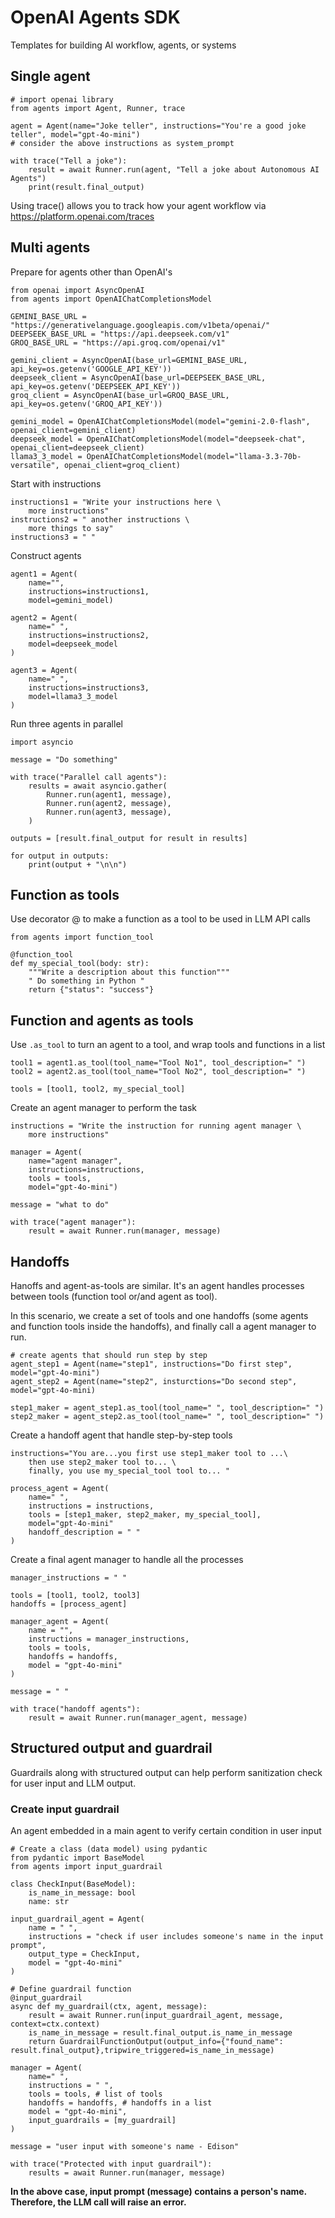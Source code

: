 # OpenAI Agents SDK

Templates for building AI workflow, agents, or systems 

## Single agent
```{code-block} python
# import openai library
from agents import Agent, Runner, trace

agent = Agent(name="Joke teller", instructions="You're a good joke teller", model="gpt-4o-mini")
# consider the above instructions as system_prompt

with trace("Tell a joke"):
    result = await Runner.run(agent, "Tell a joke about Autonomous AI Agents")
    print(result.final_output)
```
Using trace() allows you to track how your agent workflow via https://platform.openai.com/traces 

## Multi agents

Prepare for agents other than OpenAI's
```{code-block} python
from openai import AsyncOpenAI
from agents import OpenAIChatCompletionsModel

GEMINI_BASE_URL = "https://generativelanguage.googleapis.com/v1beta/openai/"
DEEPSEEK_BASE_URL = "https://api.deepseek.com/v1"
GROQ_BASE_URL = "https://api.groq.com/openai/v1"

gemini_client = AsyncOpenAI(base_url=GEMINI_BASE_URL, api_key=os.getenv('GOOGLE_API_KEY'))
deepseek_client = AsyncOpenAI(base_url=DEEPSEEK_BASE_URL, api_key=os.getenv('DEEPSEEK_API_KEY'))
groq_client = AsyncOpenAI(base_url=GROQ_BASE_URL, api_key=os.getenv('GROQ_API_KEY'))

gemini_model = OpenAIChatCompletionsModel(model="gemini-2.0-flash", openai_client=gemini_client)
deepseek_model = OpenAIChatCompletionsModel(model="deepseek-chat", openai_client=deepseek_client)
llama3_3_model = OpenAIChatCompletionsModel(model="llama-3.3-70b-versatile", openai_client=groq_client)
```

Start with instructions 
```{code-block} python
instructions1 = "Write your instructions here \
    more instructions"
instructions2 = " another instructions \
    more things to say"
instructions3 = " " 
```

Construct agents
```{code-block} python
agent1 = Agent(
    name="",
    instructions=instructions1, 
    model=gemini_model)

agent2 = Agent(
    name=" ",
    instructions=instructions2,
    model=deepseek_model
)

agent3 = Agent(
    name=" ",
    instructions=instructions3,
    model=llama3_3_model
)
```
Run three agents in parallel
```{code-block} python
import asyncio

message = "Do something"

with trace("Parallel call agents"):
    results = await asyncio.gather(
        Runner.run(agent1, message),
        Runner.run(agent2, message),
        Runner.run(agent3, message),
    )

outputs = [result.final_output for result in results]

for output in outputs:
    print(output + "\n\n")
```

## Function as tools

Use decorator @ to make a function as a tool to be used in LLM API calls
```{code-block} python
from agents import function_tool

@function_tool
def my_special_tool(body: str):
    """Write a description about this function"""
    " Do something in Python "
    return {"status": "success"}
```

## Function and agents as tools

Use `.as_tool` to turn an agent to a tool, and wrap tools and functions in a list
```{code-block} python
tool1 = agent1.as_tool(tool_name="Tool No1", tool_description=" ")
tool2 = agent2.as_tool(tool_name="Tool No2", tool_description=" ")

tools = [tool1, tool2, my_special_tool]
```

Create an agent manager to perform the task
```{code-block} python
instructions = "Write the instruction for running agent manager \
    more instructions"

manager = Agent(
    name="agent manager", 
    instructions=instructions, 
    tools = tools,
    model="gpt-4o-mini")

message = "what to do"

with trace("agent manager"):
    result = await Runner.run(manager, message)
```

## Handoffs

Hanoffs and agent-as-tools are similar. It's an agent handles processes between tools (function tool or/and agent as tool).

In this scenario, we create a set of tools and one handoffs (some agents and function tools inside the handoffs), and finally call a agent manager to run.

```{code-block} python
# create agents that should run step by step
agent_step1 = Agent(name="step1", instructions="Do first step", model="gpt-4o-mini")
agent_step2 = Agent(name="step2", insturctions="Do second step", model="gpt-4o-mini)

step1_maker = agent_step1.as_tool(tool_name=" ", tool_description=" ")
step2_maker = agent_step2.as_tool(tool_name=" ", tool_description=" ")
```

Create a handoff agent that handle step-by-step tools 
```{code-block} python
instructions="You are...you first use step1_maker tool to ...\
    then use step2_maker tool to... \ 
    finally, you use my_special_tool tool to... "

process_agent = Agent(
    name=" ",
    instructions = instructions,
    tools = [step1_maker, step2_maker, my_special_tool],
    model="gpt-4o-mini"
    handoff_description = " "
)
```

Create a final agent manager to handle all the processes
```{code-block} python
manager_instructions = " " 

tools = [tool1, tool2, tool3]
handoffs = [process_agent]

manager_agent = Agent(
    name = "",
    instructions = manager_instructions,
    tools = tools,
    handoffs = handoffs,
    model = "gpt-4o-mini"
)

message = " "

with trace("handoff agents"):
    result = await Runner.run(manager_agent, message)
```

## Structured output and guardrail

Guardrails along with structured output can help perform sanitization check for user input and LLM output.

### Create input guardrail

An agent embedded in a main agent to verify certain condition in user input

```{code-block} python
# Create a class (data model) using pydantic
from pydantic import BaseModel
from agents import input_guardrail

class CheckInput(BaseModel):
    is_name_in_message: bool
    name: str

input_guardrail_agent = Agent(
    name = " ",
    instructions = "check if user includes someone's name in the input prompt",
    output_type = CheckInput,
    model = "gpt-4o-mini"
)

# Define guardrail function
@input_guardrail
async def my_guardrail(ctx, agent, message):
    result = await Runner.run(input_guardrail_agent, message, context=ctx.context)
    is_name_in_message = result.final_output.is_name_in_message
    return GuardrailFunctionOutput(output_info={"found_name": result.final_output},tripwire_triggered=is_name_in_message)
```

```{code-block} python
manager = Agent(
    name=" ",
    instructions = " ",
    tools = tools, # list of tools
    handoffs = handoffs, # handoffs in a list
    model = "gpt-4o-mini",
    input_guardrails = [my_guardrail]
)

message = "user input with someone's name - Edison"

with trace("Protected with input guardrail"):
    results = await Runner.run(manager, message)
```

**In the above case, input prompt (message) contains a person's name. Therefore, the LLM call will raise an error.**

